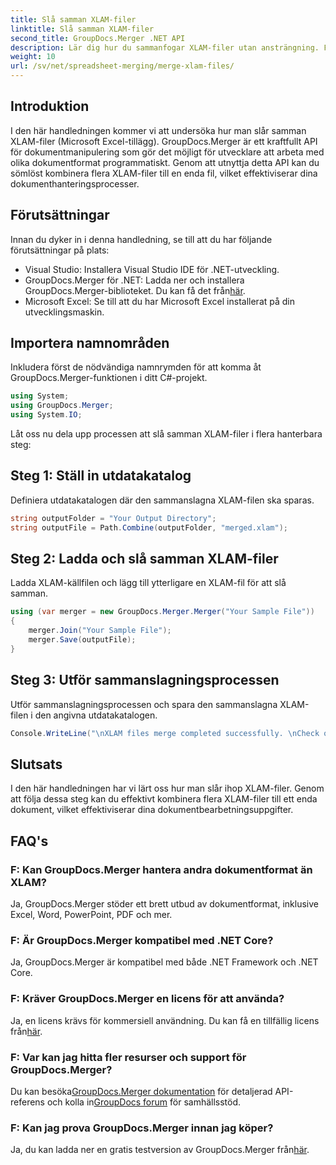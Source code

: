 ```yaml
---
title: Slå samman XLAM-filer
linktitle: Slå samman XLAM-filer
second_title: GroupDocs.Merger .NET API
description: Lär dig hur du sammanfogar XLAM-filer utan ansträngning. Förenkla dina dokumenthanteringsuppgifter med detta kraftfulla API.
weight: 10
url: /sv/net/spreadsheet-merging/merge-xlam-files/
---
```

## Introduktion

I den här handledningen kommer vi att undersöka hur man slår samman XLAM-filer (Microsoft Excel-tillägg). GroupDocs.Merger är ett kraftfullt API för dokumentmanipulering som gör det möjligt för utvecklare att arbeta med olika dokumentformat programmatiskt. Genom att utnyttja detta API kan du sömlöst kombinera flera XLAM-filer till en enda fil, vilket effektiviserar dina dokumenthanteringsprocesser.

## Förutsättningar

Innan du dyker in i denna handledning, se till att du har följande förutsättningar på plats:

- Visual Studio: Installera Visual Studio IDE för .NET-utveckling.
-  GroupDocs.Merger för .NET: Ladda ner och installera GroupDocs.Merger-biblioteket. Du kan få det från[här](https://releases.groupdocs.com/merger/net/).
- Microsoft Excel: Se till att du har Microsoft Excel installerat på din utvecklingsmaskin.

## Importera namnområden

Inkludera först de nödvändiga namnrymden för att komma åt GroupDocs.Merger-funktionen i ditt C#-projekt.

```csharp
using System; 
using GroupDocs.Merger;
using System.IO;
```

Låt oss nu dela upp processen att slå samman XLAM-filer i flera hanterbara steg:

## Steg 1: Ställ in utdatakatalog

Definiera utdatakatalogen där den sammanslagna XLAM-filen ska sparas.

```csharp
string outputFolder = "Your Output Directory";
string outputFile = Path.Combine(outputFolder, "merged.xlam");
```

## Steg 2: Ladda och slå samman XLAM-filer

Ladda XLAM-källfilen och lägg till ytterligare en XLAM-fil för att slå samman.

```csharp
using (var merger = new GroupDocs.Merger.Merger("Your Sample File"))
{
    merger.Join("Your Sample File");
    merger.Save(outputFile);
}
```

## Steg 3: Utför sammanslagningsprocessen

Utför sammanslagningsprocessen och spara den sammanslagna XLAM-filen i den angivna utdatakatalogen.

```csharp
Console.WriteLine("\nXLAM files merge completed successfully. \nCheck output in {0}", outputFolder);
```

## Slutsats

I den här handledningen har vi lärt oss hur man slår ihop XLAM-filer. Genom att följa dessa steg kan du effektivt kombinera flera XLAM-filer till ett enda dokument, vilket effektiviserar dina dokumentbearbetningsuppgifter.

## FAQ's

### F: Kan GroupDocs.Merger hantera andra dokumentformat än XLAM?

Ja, GroupDocs.Merger stöder ett brett utbud av dokumentformat, inklusive Excel, Word, PowerPoint, PDF och mer.

### F: Är GroupDocs.Merger kompatibel med .NET Core?

Ja, GroupDocs.Merger är kompatibel med både .NET Framework och .NET Core.

### F: Kräver GroupDocs.Merger en licens för att använda?

Ja, en licens krävs för kommersiell användning. Du kan få en tillfällig licens från[här](https://purchase.groupdocs.com/temporary-license/).

### F: Var kan jag hitta fler resurser och support för GroupDocs.Merger?

 Du kan besöka[GroupDocs.Merger dokumentation](https://tutorials.groupdocs.com/merger/net/) för detaljerad API-referens och kolla in[GroupDocs forum](https://forum.groupdocs.com/c/merger/32) för samhällsstöd.

### F: Kan jag prova GroupDocs.Merger innan jag köper?

 Ja, du kan ladda ner en gratis testversion av GroupDocs.Merger från[här](https://releases.groupdocs.com/).